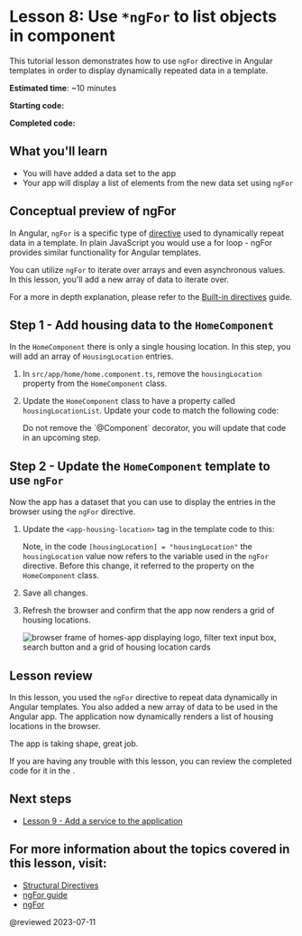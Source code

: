 # Lesson 8: Use `*ngFor` to list objects in component

This tutorial lesson demonstrates how to use `ngFor` directive in Angular templates in order to display dynamically repeated data in a template.

**Estimated time**: ~10 minutes

**Starting code:** <live-example name="first-app-lesson-07"></live-example>

**Completed code:** <live-example name="first-app-lesson-08"></live-example>

## What you'll learn

* You will have added a data set to the app
* Your app will display a list of elements from the new data set using `ngFor`

## Conceptual preview of ngFor

In Angular, `ngFor` is a specific type of [directive](guide/built-in-directives) used to dynamically repeat data in a template. In plain JavaScript you would use a for loop - ngFor provides similar functionality for Angular templates.

You can utilize `ngFor` to iterate over arrays and even asynchronous values. In this lesson, you'll add a new array of data to iterate over.

For a more in depth explanation, please refer to the [Built-in directives](guide/built-in-directives#ngFor) guide.

## Step 1 - Add housing data to the `HomeComponent`

In the `HomeComponent` there is only a single housing location. In this step, you will add an array of `HousingLocation` entries.

1. In `src/app/home/home.component.ts`, remove the `housingLocation` property from the `HomeComponent` class.
1. Update the `HomeComponent` class to have a property called `housingLocationList`. Update your code to match the following code:
   <code-example header="Add housingLocationList property" path="first-app-lesson-08/src/app/home/home.component.ts" region="housing-list-entries"></code-example>

   <div class="callout is-important">
     Do not remove the `@Component` decorator, you will update that code in an upcoming step.

   </div>

## Step 2 - Update the `HomeComponent` template to use `ngFor`

Now the app has a dataset that you can use to display the entries in the browser using the `ngFor` directive. 

1. Update the `<app-housing-location>` tag in the template code to this:
   <code-example header="Add ngFor to HomeComponent template" path="first-app-lesson-08/src/app/home/home.component.ts" region="add-ngFor"></code-example>

   Note, in the code `[housingLocation] = "housingLocation"` the `housingLocation` value now refers to the variable used in the `ngFor` directive. Before this change, it referred to the property on the `HomeComponent` class.

1. Save all changes.

1. Refresh the browser and confirm that the app now renders a grid of housing locations.

   <section class="lightbox">
   <img alt="browser frame of homes-app displaying logo, filter text input box, search button and a grid of housing location cards" src="generated/images/guide/faa/homes-app-lesson-08-step-2.png">

   </section>

## Lesson review

In this lesson, you used the `ngFor` directive to repeat data dynamically in Angular templates. You also added a new array of data to be used in the Angular app. The application now dynamically renders a list of housing locations in the browser. 

The app is taking shape, great job.

If you are having any trouble with this lesson, you can review the completed code for it in the <live-example></live-example>.

## Next steps

* [Lesson 9 - Add a service to the application](tutorial/first-app/first-app-lesson-09)

## For more information about the topics covered in this lesson, visit:

* [Structural Directives](/guide/structural-directives)
* [ngFor guide](/guide/built-in-directives#ngFor)
* [ngFor](/api/common/NgFor)

@reviewed 2023-07-11
